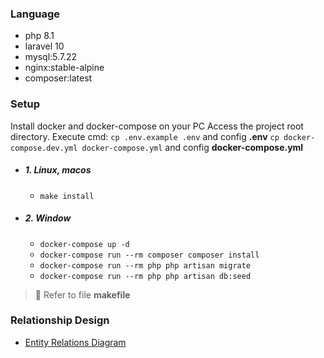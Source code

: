 ### Language
- php 8.1 
- laravel 10
- mysql:5.7.22
- nginx:stable-alpine
- composer:latest

### Setup
Install docker and docker-compose on your PC
Access the project root directory. Execute cmd:
`cp .env.example .env` and config **.env**
`cp docker-compose.dev.yml docker-compose.yml` and config **docker-compose.yml**
- ##### 1. Linux, macos
    - `make install`
- ##### 2. Window
    - `docker-compose up -d`
    - `docker-compose run --rm composer composer install`
    - `docker-compose run --rm php php artisan migrate`
    - `docker-compose run --rm php php artisan db:seed`
> 📝 Refer to file **makefile**

### Relationship Design
- [Entity Relations Diagram](https://drive.google.com/file/d/1OdaRFwW5zPkwtuGHJAC_4O3d9IDvn9ZR/view?usp=sharing)
